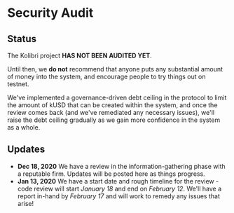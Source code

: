 # Security Audit

## Status
The Kolibri project <span><strong class="has-text-danger">HAS NOT BEEN AUDITED YET</strong></span>. 

Until then, we **do not** recommend that anyone puts any substantial amount of money into the system, and encourage people to try things out on testnet.

We've implemented a governance-driven debt ceiling in the protocol to limit the amount of kUSD that can be created within the system, and once the review comes back (and we've remediated any necessary issues), we'll raise the debt ceiling gradually as we gain more confidence in the system as a whole.

## Updates
- **Dec 18, 2020** We have a review in the information-gathering phase with a reputable firm. Updates will be posted here as things progress. 
- **Jan 13, 2020** We have a start date and rough timeline for the review - code review will start *January 18* and end on *February 12*. We'll have a report in-hand by *February 17* and will work to remedy any issues that arise!

